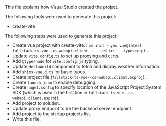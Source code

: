 This file explains how Visual Studio created the project.

The following tools were used to generate this project:
- create-vite

The following steps were used to generate this project:
- Create vue project with create-vite: `npm init --yes vue@latest fullstack-ts-vue--cs-webapi.client -- --eslint  --typescript `.
- Update `vite.config.ts` to set up proxying and certs.
- Add `@type/node` for `vite.config.js` typing.
- Update `HelloWorld` component to fetch and display weather information.
- Add `shims-vue.d.ts` for basic types.
- Create project file (`fullstack-ts-vue--cs-webapi.client.esproj`).
- Create `launch.json` to enable debugging.
- Create `nuget.config` to specify location of the JavaScript Project System SDK (which is used in the first line in `fullstack-ts-vue--cs-webapi.client.esproj`).
- Add project to solution.
- Update proxy endpoint to be the backend server endpoint.
- Add project to the startup projects list.
- Write this file.
